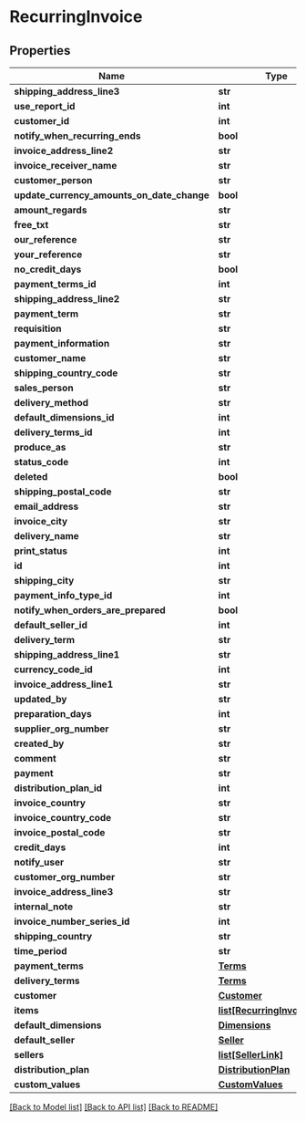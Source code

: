 # RecurringInvoice

## Properties
Name | Type | Description | Notes
------------ | ------------- | ------------- | -------------
**shipping_address_line3** | **str** |  | [optional] 
**use_report_id** | **int** |  | [optional] 
**customer_id** | **int** |  | [optional] 
**notify_when_recurring_ends** | **bool** |  | [optional] 
**invoice_address_line2** | **str** |  | [optional] 
**invoice_receiver_name** | **str** |  | [optional] 
**customer_person** | **str** |  | [optional] 
**update_currency_amounts_on_date_change** | **bool** |  | [optional] 
**amount_regards** | **str** |  | [optional] 
**free_txt** | **str** |  | [optional] 
**our_reference** | **str** |  | [optional] 
**your_reference** | **str** |  | [optional] 
**no_credit_days** | **bool** |  | [optional] 
**payment_terms_id** | **int** |  | [optional] 
**shipping_address_line2** | **str** |  | [optional] 
**payment_term** | **str** |  | [optional] 
**requisition** | **str** |  | [optional] 
**payment_information** | **str** |  | [optional] 
**customer_name** | **str** |  | [optional] 
**shipping_country_code** | **str** |  | [optional] 
**sales_person** | **str** |  | [optional] 
**delivery_method** | **str** |  | [optional] 
**default_dimensions_id** | **int** |  | [optional] 
**delivery_terms_id** | **int** |  | [optional] 
**produce_as** | **str** |  | [optional] 
**status_code** | **int** |  | [optional] 
**deleted** | **bool** |  | [optional] 
**shipping_postal_code** | **str** |  | [optional] 
**email_address** | **str** |  | [optional] 
**invoice_city** | **str** |  | [optional] 
**delivery_name** | **str** |  | [optional] 
**print_status** | **int** |  | [optional] 
**id** | **int** |  | [optional] 
**shipping_city** | **str** |  | [optional] 
**payment_info_type_id** | **int** |  | [optional] 
**notify_when_orders_are_prepared** | **bool** |  | [optional] 
**default_seller_id** | **int** |  | [optional] 
**delivery_term** | **str** |  | [optional] 
**shipping_address_line1** | **str** |  | [optional] 
**currency_code_id** | **int** |  | [optional] 
**invoice_address_line1** | **str** |  | [optional] 
**updated_by** | **str** |  | [optional] 
**preparation_days** | **int** |  | [optional] 
**supplier_org_number** | **str** |  | [optional] 
**created_by** | **str** |  | [optional] 
**comment** | **str** |  | [optional] 
**payment** | **str** |  | [optional] 
**distribution_plan_id** | **int** |  | [optional] 
**invoice_country** | **str** |  | [optional] 
**invoice_country_code** | **str** |  | [optional] 
**invoice_postal_code** | **str** |  | [optional] 
**credit_days** | **int** |  | [optional] 
**notify_user** | **str** |  | [optional] 
**customer_org_number** | **str** |  | [optional] 
**invoice_address_line3** | **str** |  | [optional] 
**internal_note** | **str** |  | [optional] 
**invoice_number_series_id** | **int** |  | [optional] 
**shipping_country** | **str** |  | [optional] 
**time_period** | **str** |  | [optional] 
**payment_terms** | [**Terms**](Terms.md) |  | [optional] 
**delivery_terms** | [**Terms**](Terms.md) |  | [optional] 
**customer** | [**Customer**](Customer.md) |  | [optional] 
**items** | [**list[RecurringInvoiceItem]**](RecurringInvoiceItem.md) |  | [optional] 
**default_dimensions** | [**Dimensions**](Dimensions.md) |  | [optional] 
**default_seller** | [**Seller**](Seller.md) |  | [optional] 
**sellers** | [**list[SellerLink]**](SellerLink.md) |  | [optional] 
**distribution_plan** | [**DistributionPlan**](DistributionPlan.md) |  | [optional] 
**custom_values** | [**CustomValues**](CustomValues.md) |  | [optional] 

[[Back to Model list]](../README.md#documentation-for-models) [[Back to API list]](../README.md#documentation-for-api-endpoints) [[Back to README]](../README.md)

